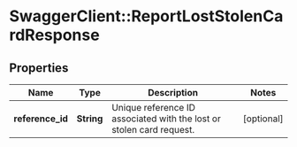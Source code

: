 # SwaggerClient::ReportLostStolenCardResponse

## Properties
Name | Type | Description | Notes
------------ | ------------- | ------------- | -------------
**reference_id** | **String** | Unique reference ID associated with the lost or stolen card request. | [optional] 


